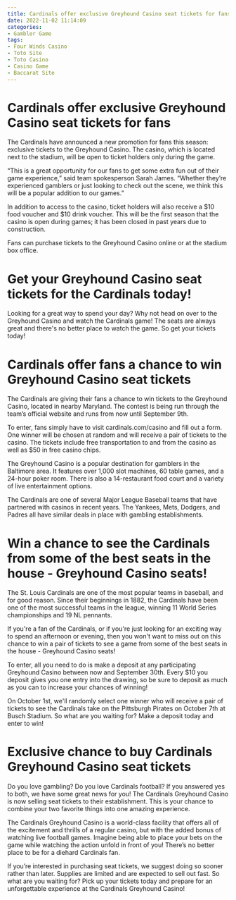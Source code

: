 ```yaml
---
title: Cardinals offer exclusive Greyhound Casino seat tickets for fans
date: 2022-11-02 11:14:09
categories:
- Gambler Game
tags:
- Four Winds Casino
- Toto Site
- Toto Casino
- Casino Game
- Baccarat Site
---
```



#  Cardinals offer exclusive Greyhound Casino seat tickets for fans

The Cardinals have announced a new promotion for fans this season: exclusive tickets to the Greyhound Casino. The casino, which is located next to the stadium, will be open to ticket holders only during the game.

“This is a great opportunity for our fans to get some extra fun out of their game experience,” said team spokesperson Sarah James. “Whether they’re experienced gamblers or just looking to check out the scene, we think this will be a popular addition to our games.”

In addition to access to the casino, ticket holders will also receive a $10 food voucher and $10 drink voucher. This will be the first season that the casino is open during games; it has been closed in past years due to construction.

Fans can purchase tickets to the Greyhound Casino online or at the stadium box office.

#  Get your Greyhound Casino seat tickets for the Cardinals today!

Looking for a great way to spend your day? Why not head on over to the Greyhound Casino and watch the Cardinals game! The seats are always great and there's no better place to watch the game. So get your tickets today!

#  Cardinals offer fans a chance to win Greyhound Casino seat tickets

The Cardinals are giving their fans a chance to win tickets to the Greyhound Casino, located in nearby Maryland. The contest is being run through the team’s official website and runs from now until September 9th.

To enter, fans simply have to visit cardinals.com/casino and fill out a form. One winner will be chosen at random and will receive a pair of tickets to the casino. The tickets include free transportation to and from the casino as well as $50 in free casino chips.

The Greyhound Casino is a popular destination for gamblers in the Baltimore area. It features over 1,000 slot machines, 60 table games, and a 24-hour poker room. There is also a 14-restaurant food court and a variety of live entertainment options.

The Cardinals are one of several Major League Baseball teams that have partnered with casinos in recent years. The Yankees, Mets, Dodgers, and Padres all have similar deals in place with gambling establishments.

#  Win a chance to see the Cardinals from some of the best seats in the house - Greyhound Casino seats!

The St. Louis Cardinals are one of the most popular teams in baseball, and for good reason. Since their beginnings in 1882, the Cardinals have been one of the most successful teams in the league, winning 11 World Series championships and 19 NL pennants.

If you're a fan of the Cardinals, or if you're just looking for an exciting way to spend an afternoon or evening, then you won't want to miss out on this chance to win a pair of tickets to see a game from some of the best seats in the house - Greyhound Casino seats!

To enter, all you need to do is make a deposit at any participating Greyhound Casino between now and September 30th. Every $10 you deposit gives you one entry into the drawing, so be sure to deposit as much as you can to increase your chances of winning!

On October 1st, we'll randomly select one winner who will receive a pair of tickets to see the Cardinals take on the Pittsburgh Pirates on October 7th at Busch Stadium. So what are you waiting for? Make a deposit today and enter to win!

#  Exclusive chance to buy Cardinals Greyhound Casino seat tickets

Do you love gambling? Do you love Cardinals football? If you answered yes to both, we have some great news for you! The Cardinals Greyhound Casino is now selling seat tickets to their establishment. This is your chance to combine your two favorite things into one amazing experience.

The Cardinals Greyhound Casino is a world-class facility that offers all of the excitement and thrills of a regular casino, but with the added bonus of watching live football games. Imagine being able to place your bets on the game while watching the action unfold in front of you! There’s no better place to be for a diehard Cardinals fan.

If you’re interested in purchasing seat tickets, we suggest doing so sooner rather than later. Supplies are limited and are expected to sell out fast. So what are you waiting for? Pick up your tickets today and prepare for an unforgettable experience at the Cardinals Greyhound Casino!